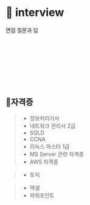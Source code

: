 # 📌 interview
면접 질문과 답



<br><br><br><br><br><br><br>


## 🚩자격증
> - 정보처리기사
> - 네트워크 관리사 2급
> - SQLD
> - CCNA
> - 리눅스 마스터 1급
> - MS Server 관련 자격증
> - AWS 자격증

> - 토익

> - 엑셀
> - 파워포인트

